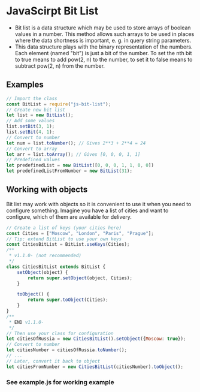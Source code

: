 # JavaScirpt Bit List 
- Bit list is a data structure which may be used to store arrays of boolean values in a number. This method allows such arrays to be used in places where the data shortness is important, e. g. in query string parameters.
- This data structure plays with the binary representation of the numbers. Each element (named "bit") is just a bit of the number. To set the nth bit to true means to add pow(2, n) to the number, to set it to false means to subtract pow(2, n) from the number. 
## Examples 
```javascript 
// Import the class 
const BitList = require("js-bit-list");
// Create new bit list
let list = new BitList();
// Add some values 
list.setBit(3, 1); 
list.setBit(4, 1);
// Convert to number 
let num = list.toNumber(); // Gives 2**3 + 2**4 = 24
// Convert to array
let arr = list.toArray(); // Gives [0, 0, 0, 1, 1]
// Predefined values 
let predefinedList = new BitList([0, 0, 0, 1, 1, 0, 0])
let predefinedListFromNumber = new BitList(31);
```
## Working with objects 
Bit list may work with objects so it is convenient to use it when you need to configure something. Imagine you have a list of cities and want to configure, which of them are available for delivery. 
```javascript
// Create a list of keys (your cities here)
const Cities = ["Moscow", "London", "Paris", "Prague"];
// Tip: extend BitList to use your own keys
const CitiesBitList = BitList.useKeys(Cities);
/** 
 * v1.1.0- (not recommended)
 */
class CitiesBitList extends BitList {
    setObject(object) {
        return super.setObject(object, Cities);
    }

    toObject() {
        return super.toObject(Cities);
    }
}
/** 
 * END v1.1.0-
 */
// Then use your class for configuration
let citiesOfRussia = new CitiesBitList().setObject({Moscow: true});
// Convert to number 
let citiesNumber = citiesOfRussia.toNumber(); 
// ...
// Later, convert it back to object 
let citiesFromNumber = new CitiesBitList(citiesNumber).toObject();
```
### See example.js for working example